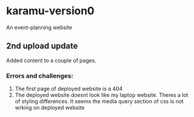 # karamu-version0

An event-planning website

## 2nd upload update

Added content to a couple of pages.

### Errors and challenges:

1. The first page of deployed website is a 404
2. The deployed website doesnt look like my laptop website. Theres a lot of styling differences. It seems the media query section of css is not wrking on deployed website
